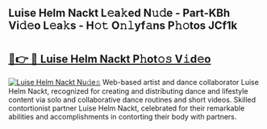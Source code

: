 ## Luise Helm Nackt L𝚎a𝚔ed N𝚞𝚍e - Part-KBh Vi𝚍𝚎o L𝚎a𝚔s - H𝚘𝚝 O𝚗𝚕yf𝚊ns P𝚑𝚘tos JCf1k

# <h2><a href="http://kf0obg.oniu.top/?m=Luise+Helm+Nackt">🔗👉 🔴 Luise Helm Nackt P𝚑ot𝚘𝚜 V𝚒d𝚎o</a></h2>

[![Luise Helm Nackt Nu𝚍e𝚜](https://i.imgur.com/0qMVB7G.gif)](http://kf0obg.oniu.top/?m=Luise+Helm+Nackt)
Web-based artist and dance collaborator Luise Helm Nackt, recognized for creating and distributing dance and lifestyle content via solo and collaborative dance routines and short videos. Skilled contortionist partner Luise Helm Nackt, celebrated for their remarkable abilities and accomplishments in contorting their body with partners.  
